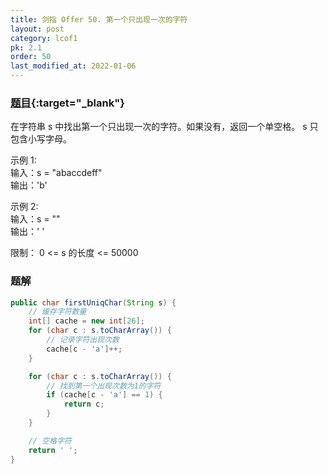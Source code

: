 ```yaml
---
title: 剑指 Offer 50. 第一个只出现一次的字符
layout: post
category: lcof1
pk: 2.1
order: 50
last_modified_at: 2022-01-06
---
```


### [题目](https://leetcode-cn.com/problems/di-yi-ge-zhi-chu-xian-yi-ci-de-zi-fu-lcof/){:target="_blank"}

在字符串 s 中找出第一个只出现一次的字符。如果没有，返回一个单空格。 s 只包含小写字母。

示例 1:  
输入：s = "abaccdeff"  
输出：'b'

示例 2:  
输入：s = ""  
输出：' '

限制：
0 <= s 的长度 <= 50000

### 题解

```java
public char firstUniqChar(String s) {
    // 缓存字符数量
    int[] cache = new int[26];
    for (char c : s.toCharArray()) {
        // 记录字符出现次数
        cache[c - 'a']++;
    }

    for (char c : s.toCharArray()) {
        // 找到第一个出现次数为1的字符
        if (cache[c - 'a'] == 1) {
            return c;
        }
    }

    // 空格字符
    return ' ';
}
```